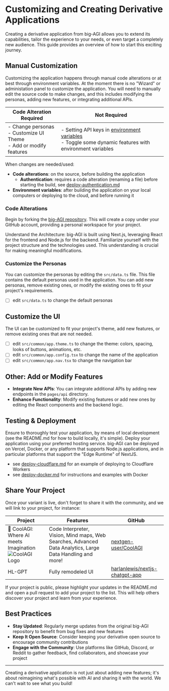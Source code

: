 # Customizing and Creating Derivative Applications

Creating a derivative application from big-AGI allows you to extend its capabilities, tailor the experience to your needs, or even target a completely new audience. This guide provides an overview of how to start this exciting journey.

## Manual Customization

Customizing the application happens through manual code alterations or at best through environment variables.
At the moment there is no "Wizard" or administation panel to customize the application.
You will need to manually edit the source code to make changes, and this includes modifying the personas,
adding new features, or integrating additional APIs.

| Code Alteration Required                                              | Not Required                                                                                                                         |
|-----------------------------------------------------------------------|--------------------------------------------------------------------------------------------------------------------------------------|
| - Change personas<br>- Customize UI Theme<br>- Add or modify features | - Setting API keys in [environment variables](environment-variables.md)<br>- Toggle some dynamic features with environment variables |

When changes are needed/used:

- **Code alterations**: on the source, before building the application
  - **Authentication**: requires a code alteration (renaming a file) before starting the build, see [deploy-authentication.md](deploy-authentication.md)
- **Environment variables**: after building the application on your local computers or deploying to the cloud, and before running it

### Code Alterations

Begin by forking the [big-AGI repository](https://github.com/enricoros/big-AGI). This will create a copy under your GitHub account, providing a personal workspace for your project.

Understand the Architecture: big-AGI is built using Next.js, leveraging React for the frontend and Node.js for the backend. Familiarize yourself with the project structure and the technologies used. This understanding is crucial for making meaningful modifications.

### Customize the Personas

You can customize the personas by editing the `src/data.ts` file. This file contains the default personas used in the application. You can add new personas, remove existing ones, or modify the existing ones to fit your project's requirements.

- [ ] edit `src/data.ts` to change the default personas

## Customize the UI

The UI can be customized to fit your project's theme, add new features, or remove existing ones that are not needed.

- [ ] edit `src/common/app.theme.ts` to change the theme: colors, spacing, looks of buttons, animations, etc.
- [ ] edit `src/common/app.config.tsx` to change the name of the application
- [ ] edit `src/common/app.nav.tsx` to change the navigation bar

## Other: Add or Modify Features

- **Integrate New APIs**: You can integrate additional APIs by adding new endpoints in the `pages/api` directory.
- **Enhance Functionality**: Modify existing features or add new ones by editing the React components and the backend logic.

## Testing & Deployment

Ensure to thoroughly test your application, by means of local development (see the README.md for how to build locally, it's simple).
Deploy your application using your preferred hosting service. big-AGI can be deployed on Vercel, Docker, or any platform that supports Node.js
applications, and in particular platforms that support the "Edge Runtime" of NextJS.

- see [deploy-cloudflare.md](deploy-cloudflare.md) for an example of deploying to Cloudflare Workers
- see [deploy-docker.md](deploy-docker.md) for instructions and examples with Docker

## Share Your Project

Once your variant is live, don't forget to share it with the community, and we will link to your project, for instance:

| Project                                                                                                                                                                                                                                                                                                                                                                                                                                                                                                                                                                                                                                                                                                                                                                                                                                                                                                          | Features                                                                                                  | GitHub                                                                              |
|------------------------------------------------------------------------------------------------------------------------------------------------------------------------------------------------------------------------------------------------------------------------------------------------------------------------------------------------------------------------------------------------------------------------------------------------------------------------------------------------------------------------------------------------------------------------------------------------------------------------------------------------------------------------------------------------------------------------------------------------------------------------------------------------------------------------------------------------------------------------------------------------------------------|-----------------------------------------------------------------------------------------------------------|-------------------------------------------------------------------------------------|
| 🚀 CoolAGI: Where AI meets Imagination<br/>![CoolAGI Logo](https://private-user-images.githubusercontent.com/150797204/286567670-9b0e1232-4791-4d61-b949-16f9eb284c22.png?jwt=eyJhbGciOiJIUzI1NiIsInR5cCI6IkpXVCJ9.eyJpc3MiOiJnaXRodWIuY29tIiwiYXVkIjoicmF3LmdpdGh1YnVzZXJjb250ZW50LmNvbSIsImtleSI6ImtleTUiLCJleHAiOjE3MDc5MTU3ODAsIm5iZiI6MTcwNzkxNTQ4MCwicGF0aCI6Ii8xNTA3OTcyMDQvMjg2NTY3NjcwLTliMGUxMjMyLTQ3OTEtNGQ2MS1iOTQ5LTE2ZjllYjI4NGMyMi5wbmc_WC1BbXotQWxnb3JpdGhtPUFXUzQtSE1BQy1TSEEyNTYmWC1BbXotQ3JlZGVudGlhbD1BS0lBVkNPRFlMU0E1M1BRSzRaQSUyRjIwMjQwMjE0JTJGdXMtZWFzdC0xJTJGczMlMkZhd3M0X3JlcXVlc3QmWC1BbXotRGF0ZT0yMDI0MDIxNFQxMjU4MDBaJlgtQW16LUV4cGlyZXM9MzAwJlgtQW16LVNpZ25hdHVyZT1jYWU0ODM5Y2EzMjA5ZjMyODg0NGEwZTNiOGM2ODAwMjAwZTk5ODkzZDY3NDBjYTBiZmRmMDdhNjE5MGZiZmEzJlgtQW16LVNpZ25lZEhlYWRlcnM9aG9zdCZhY3Rvcl9pZD0wJmtleV9pZD0wJnJlcG9faWQ9MCJ9.t5F2OL3dQBV1LphRWVqiYCiSdN6j5wKhBy2JGLjh9E8) | Code Interpreter, Vision, Mind maps, Web Searches, Advanced Data Analytics, Large Data Handling and more! | [nextgen-user/CoolAGI](https://github.com/nextgen-user/CoolAGI)                     | 
| HL-GPT                                                                                                                                                                                                                                                                                                                                                                                                                                                                                                                                                                                                                                                                                                                                                                                                                                                                                                           | Fully remodeled UI                                                                                        | [harlanlewis/nextjs-chatgpt-app](https://github.com/harlanlewis/nextjs-chatgpt-app) |  

If your project is public, please highlight your updates in the README.md and open a pull request to add your project to the list. This will help others discover your project and learn from your experience.

## Best Practices

- **Stay Updated**: Regularly merge updates from the original big-AGI repository to benefit from bug fixes and new features
- **Keep It Open Source**: Consider keeping your derivative open source to encourage community contributions
- **Engage with the Community**: Use platforms like GitHub, Discord, or Reddit to gather feedback, find collaborators, and showcase your project

---

Creating a derivative application is not just about adding new features; it's about reimagining what's possible with AI and sharing it with the world.
We can't wait to see what you build!